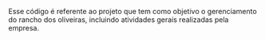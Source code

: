 Esse código é referente ao projeto que tem como objetivo o gerenciamento do rancho dos oliveiras, incluindo atividades gerais realizadas pela empresa.